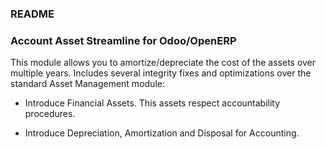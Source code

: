 ### README ###


### Account Asset Streamline for Odoo/OpenERP ###

This module allows you to amortize/depreciate the cost of the assets over multiple years.
Includes several integrity fixes and optimizations over the standard Asset Management module:

  - Introduce Financial Assets. This assets respect accountability procedures.
  
  - Introduce Depreciation, Amortization and Disposal for Accounting. 


